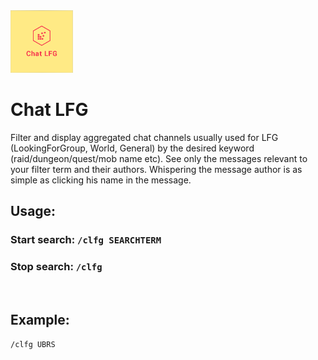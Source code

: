 <img src="https://github.com/raegen/chat-lfg/raw/master/logo.png" width="100px" height="100px" />

# Chat LFG

Filter and display aggregated chat channels usually used for LFG (LookingForGroup, World, General) by the desired keyword (raid/dungeon/quest/mob name etc). See only the messages relevant to your filter term and their authors. Whispering the message author is as simple as clicking his name in the message. 
 
## Usage:

### Start search: `/clfg SEARCHTERM`
### Stop search: `/clfg`
 

## Example:

`/clfg UBRS`
